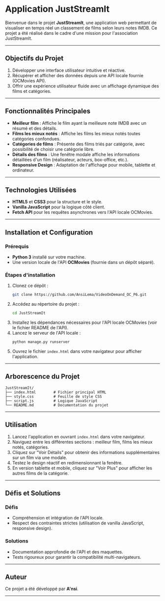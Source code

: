 
# Application JustStreamIt 

Bienvenue dans le projet **JustStreamIt**, une application web permettant de visualiser en temps réel un classement de films selon leurs notes IMDB. Ce projet a été réalisé dans le cadre d'une mission pour l'association JustStreamIt.

---

## Objectifs du Projet

1. Développer une interface utilisateur intuitive et réactive.
2. Récupérer et afficher des données depuis une API locale fournie (OCMovies API).
3. Offrir une expérience utilisateur fluide avec un affichage dynamique des films et catégories.

---

## Fonctionnalités Principales

- **Meilleur film** : Affiche le film ayant la meilleure note IMDB avec un résumé et des détails.
- **Films les mieux notés** : Affiche les films les mieux notés toutes catégories confondues.
- **Catégories de films** : Présente des films triés par catégorie, avec possibilité de choisir une catégorie libre.
- **Détails des films** : Une fenêtre modale affiche les informations détaillées d'un film (réalisateur, acteurs, box-office, etc.).
- **Responsive Design** : Adaptation de l'affichage pour mobile, tablette et ordinateur.

---

## Technologies Utilisées

- **HTML5** et **CSS3** pour la structure et le style.
- **Vanilla JavaScript** pour la logique côté client.
- **Fetch API** pour les requêtes asynchrones vers l'API locale OCMovies.

---

## Installation et Configuration

### Prérequis

- **Python 3** installé sur votre machine.
- Une version locale de l'API **OCMovies** (fournie dans un dépôt séparé).

### Étapes d'installation

1. Clonez ce dépôt :
   ```bash
   git clone https://github.com/AnsiLema/VideoOnDemand_OC_P6.git
   ```
2. Accédez au répertoire du projet :
   ```bash
   cd JustStreamIt
   ```
5. Installez les dépendances nécessaires pour l'API locale OCMovies (voir le fichier README de l'API).
6. Lancez le serveur de l'API locale :
   ```bash
   python manage.py runserver
   ```
7. Ouvrez le fichier `index.html` dans votre navigateur pour afficher l'application.

---

## Arborescence du Projet

```
JustStreamIt/
├── index.html        # Fichier principal HTML
├── style.css         # Feuille de style CSS
├── script.js         # Logique JavaScript
└── README.md         # Documentation du projet
```

---

## Utilisation

1. Lancez l'application en ouvrant `index.html` dans votre navigateur.
2. Naviguez entre les différentes sections : meilleur film, films les mieux notés, catégories.
3. Cliquez sur "Voir Détails" pour obtenir des informations supplémentaires sur un film via une modale.
4. Testez le design réactif en redimensionnant la fenêtre.
5. En version tablette et mobile, cliquez sur "Voir Plus" pour afficher les autres films de la catégorie.

---

## Défis et Solutions

### Défis

- Compréhension et intégration de l'API locale.
- Respect des contraintes strictes (utilisation de vanilla JavaScript, responsive design).

### Solutions

- Documentation approfondie de l'API et des maquettes.
- Tests rigoureux pour garantir la compatibilité multi-navigateurs.

---

## Auteur

Ce projet a été développé par **A'nsi**.

---


